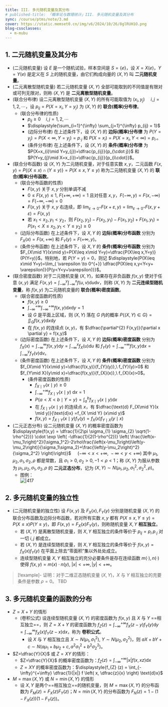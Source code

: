 ```yaml
---
title: III. 多元随机变量及其分布
# published-title: 「概率论与数理统计」III. 多元随机变量及其分布
sync: /course/ptms/note/3.md
cover: https://static.memset0.cn/img/v6/2024/10/26/8glRUH1O.png
blog-cssclasses:
  - m-mubu     
---
```


## 1. 二元随机变量及其分布

- <span class="m-definition">(二元随机变量)</span> 设 $E$ 是一个随机试验，样本空间是 $S = \{e\}$，设 $X = X(e)$，$Y = Y(e)$ 是定义在 $S$ 上的随机变量，由它们构成向量的 $(X,Y)$ 叫 **二元随机变量**。
- <span class="m-definition">(二元离散型随机变量)</span> 若二元随机变量 $(X,Y)$ 全部可能取到的不同值是有限对或可列无限对，则称 $(X,Y)$ 是 **二元离散型随机变量**。
- <span class="m-definition">(联合分布律)</span> 设二元离散型随机变量 $(X,Y)$ 的所有可能取值为 $(x_{i},y_{j})\,\quad i,j=1,2,\cdots$，设 $p_{ij} = P(X=x_{i},Y=y_{j})$ 为 $(X,Y)$ 的 **联合(概率)分布律**。
    - <span class="m-proposition">(联合分布律的性质)</span>
        - $p_{ij} \geq 0\quad i,j=1,2,\cdots$
        - $\displaystyle{\sum_{i=1}^{\infty} \sum_{j=1}^{\infty} p_{ij} = 1}$
        - <span class="m-definition">(边际分布律)</span> 在上述条件下，设 $(X,Y)$ 的 **边际(概率)分布律** 为 $P(Y=y_{j})=P(X<\infty,Y=y_{j})=p_{\cdot j}$ 和 $P(X=x_{i})=P(X=x_{i},Y<\infty) = p_{i\cdot}$。
        - <span class="m-definition">(条件分布律)</span> 在上述条件下，设 $(X,Y)$ 的 **条件(概率)分布律** 为 $P(X=x_{i}\mid Y=y_{j})=\dfrac{p_{ij}}{p_{\cdot j}}$ 和 $P(Y=y_{j}\mid X=x_{i})=\dfrac{p_{ij}}{p_{i\cdot}}$。
- <span class="m-definition">(联合分布函数)</span> 设 $(X,Y)$ 为二元随机变量，对于任意实数 $x,y$，二元函数 $F(x,y)=P\{ (X\leq x) \cap (Y\leq y) \}=P(X\leq x,Y\leq y)$ 称为二元随机变量 $(X,Y)$ 的 **联合(概率)分布函数**。
    - <span class="m-proposition">(联合分布函数的性质)</span>
        - $F(x,y)$ 关于 $x,y$ 分别单调不减
        - $0\leq F(x,y)\leq 1,\ F(+\infty,+\infty)=1$ 且对任意 $x,y$，$F(-\infty,y)=F(x,-\infty)=F(-\infty,-\infty)=0$
        - $F(x,y)$ 关于 $x,y$ 右连续，即 $\displaystyle{\lim_{ \varepsilon \to 0^{+} } F(x+\varepsilon,y) = \lim_{ \varepsilon \to 0^{+} } F(x,y+\varepsilon)=F(x,y)}$
        - 若 $x_{1}<x_{2},y_{1}<y_{2}$，则 $F(x_{2},y_{2})-F(x_{2},y_{1})-F(x_{1},y_{2})+F(x_{1},y_{1})= P(x_{1}<X\leq x_{2},y_{1}<Y\leq y_{2}) \geq 0$
    - <span class="m-definition">(边际分布函数)</span> 在上述条件下，设 $X,Y$ 的 **边际(概率)分布函数** 分别为 $F_{X}(x) = F(x,+\infty)$ 和 $F_{Y}(y) = F(+\infty,y)$。
    - <span class="m-definition">(条件分布函数)</span> 在上述条件下，设 $X,Y$ 的 **条件(概率)分布函数** 分别为 $F_{X\mid Y}(x\mid y)=P(X\leq x\mid Y=y)=\dfrac{P(X\leq x,Y=y)}{P(Y=y)}$。特别地，若 $P(Y=y)=0$，则记 $\displaystyle{P(X\leq x\mid Y=y)=\lim_{ \varepsilon \to 0^{+}} \dfrac{P(X\leq x,y<Y<y+ \varepsilon)}{P(y<Y<y+\varepsilon)}}$。
- <span class="m-definition">(联合密度函数)</span> 对于二元随机变量 $(X,Y)$，如果存在非负函数 $f(x,y)$ 使对于任意 $(x,y)$ 满足 $\displaystyle{F(x,y)=\int_{-\infty}^{y}\int_{-\infty}^{x} f(u,v) \text{d}u\text{d}v}$，则称 $(X,Y)$ 为 **二元连续型随机变量**，称 $f(x,y)$ 为二元随机变量的 **联合(概率)密度函数**。
    - <span class="m-proposition">(联合密度函数的性质)</span>
        - $f(x,y) \geq 0$
        - $\displaystyle{\int_{-\infty}^{+\infty} \int_{-\infty}^{+\infty} f(x,y) \text{d} x \text{d}y = 1}$
        - 设 $G$ 是平面上区域，则 $(X,Y)$ 落在 $G$ 内的概率 $\displaystyle{P\{ (X,Y) \in G \} = \iint_{G} f(x,y) \text{d}x\text{d}y}$
        - 在 $f(x,y)$ 的连续点 $(x,y)$，有 $\dfrac{\partial^{2} F(x,y)}{\partial x \partial y} = f(x,y)$
    - <span class="m-definition">(边际密度函数)</span> 在上述条件下，设 $X,Y$ 的 **边际(概率)密度函数** 分别为 $\displaystyle{f_{X} (x) = \int_{-\infty}^{\infty} f(x,y) \text{d}y=\int_{-\infty}^{x} f_{X} (u) \text{d}u}$ 和 $f_{Y} (y) = \displaystyle{\int_{-\infty}^{+\infty} f(x,y) \text{d} x=\int_{-\infty}^{y} f_{Y} (v)\text{d}v}$。
    - <span class="m-definition">(条件密度函数)</span> 在上述条件下，设 $X,Y$ 的 **条件(概率)密度函数** 分别为 $f_{X\mid Y}(x\mid y)=\dfrac{f(x,y)}{f_{Y}(y)},\ f_{Y}(y)>0$ 和 $f_{Y\mid X}(y\mid x)=\dfrac{f(x,y)}{f_{X}(x)},\ f_{X}(x)>0$。
        - <span class="m-proposition">(条件密度函数的性质)</span>
            - $f_{X\mid Y} (x\mid y)\geq0$
            - $\displaystyle{\int_{-\infty}^{+\infty} f_{X\mid Y} (x \mid y) \text{ d}x = 1}$
            - $P\{a<X<b \mid Y=y\} = \displaystyle{ \int_{a}^{b} f_{X\mid Y} (x\mid y)\text{d}x }$
            - 在 $f_{X \mid Y} (x\mid y)$ 的连续点 $x$，有 $\dfrac{\text{d} F_{X\mid Y}(x \mid y)}{\text{d}x} =f_{X \mid Y} (x\mid y)$
            - $f(x,y) = f_{X\mid Y}(x \mid y) f_{Y} (y) = f_{X}(x) f_{Y\mid X} (y \mid x)$
- <span class="m-definition">(二元正态分布)</span> 设二元随机变量 $(X,Y)$ 的概率密度函数为 $\displaystyle{f(x,y) = \dfrac{1}{2\pi \sigma_{1} \sigma_{2} \sqrt{1-\rho^{2}}} \cdot \exp \left( -\dfrac{1}{2(1-\rho^{2})}  \left( \frac{\left(x-\mu_1\right)^2}{\sigma_1^2}-2\rho\frac{\left(x-\mu_1\right)\left(y-\mu_2\right)}{\sigma_1\sigma_2}+\frac{\left(y-\mu_2\right)^2}{\sigma_2^2} \right)\right)}$ $\quad (-\infty<x<+\infty,\ -\infty<y<+\infty)$ 其中 $\mu_{1},\mu_{2},\sigma_{1},\sigma_{2},\rho$ 都是常数，且 $\sigma_{1}>0,\sigma_{2}>0,-1<\rho<1$；称 $(X,Y)$ 为服从参数为 $\mu_{1},\mu_{2},\sigma_{1},\sigma_{2},\rho$ 的 **二元正态分布**，记为 $(X,Y) \sim N(\mu_{1},\mu_{2},\sigma_{1}^{2},\sigma_{2}^{2},\rho )$。
    - 图例：  
         ![|417](https://static.memset0.cn/img/v6/2024/11/08/mcm22HxU.png)

## 2. 多元随机变量的独立性

- <span class="m-definition">(二元随机变量的独立性)</span> 设 $F(x,y)$ 及 $F_{X}(x),F_{Y}(y)$ 分别是随机变量 $(X,Y)$ 的联合分布函数及边际分布函数，若对所有实数 $x,y$ 都有 $P(X\leq x,Y\leq y)=P(X\leq x)P(Y\leq y)$，即 $F(x,y)=F_{X}(x)F_{Y}(y)$，则称随机变量 $X,Y$ **相互独立**。
    - 若 $(X,Y)$ 是离散型随机变量，则 $X,Y$ 相互独立的条件等价于 $p_{ij}=p_{i\cdot}p_{\cdot j}$ 对一切 $i,j$ 都成立。
    - 若 $(X,Y)$ 是连续型随机变量，则 $X,Y$ 相互独立的条件等价于 $f(x,y)=f_{X}(x)f_{Y}(y)$ 在平面上除去“零面积”集以外处处成立。
    - <span class="m-theorem"></span> 连续型随机变量 $X,Y$ 相互独立的充分必要条件是存在连续函数 $m(\cdot),n(\cdot)$ 使得 $f(x,y)=m(x)\cdot n(y),\ |x|<+\infty,|y|<+\infty$。

> [!example]- 证明：对于二维正态随机变量 $(X,Y)$，$X$ 与 $Y$ 相互独立的充要条件是参数 $\rho=0$。
> TBD

## 3. 多元随机变量的函数的分布

- $Z=X+Y$ 的情形
    - <span class="m-definition">(卷积公式)</span> 设连续型随机变量 $(X,Y)$ 的密度函数为 $f(x,y)$ 且 $X$ 与 $Y$ ==相互独立==，则 $Z=X+Y$ 的密度函数为 $\displaystyle{f_{Z}(z)=\int_{-\infty}^{+\infty} f_{X}(z-y)f_{Y}(y) \text{d}y=\int_{-\infty}^{\infty} f_{X}(x)f_{Y}(z-x)\text{d}x}$，称为 **卷积公式**。
        - <span class="m-corollary"></span> 设 $X$ 与 $Y$ 相互独立且 $X \sim N(\mu_{1},\sigma_{1}^{2}),\ Y\sim N(\mu_{2},\sigma_{2}^{2})$，则 $aX+bY+c\sim N(a\mu_{1}+b\mu_{2}+c,a^{2}\sigma_{1}^{2}+b^{2}\sigma_{2}^{2})$。
- $Z=\dfrac{Y}{X}$ 或 $Z=XY$ 的情形：
    - $Z=\dfrac{Y}{X}$ 的概率密度函数为：$\displaystyle{f_{Z}(z)=\int_{-\infty}^{+\infty} |x| f(x,xz)\text{d}x}$
    - $Z=XY$ 的概率密度函数为：$\displaystyle{f_{Z} (z) = \int_{-\infty}^{+\infty} \dfrac{1}{|x|} f \left( x, \dfrac{z}{x} \right) \text{d}x}$
- $M=\max \{ X,Y \}$ 或 $N=\min \{ X,Y \}$ 的情形
    - 设 $X,Y$ 是两个==相互独立==的随机变量，则 $M=\max \{ X,Y\}$ 的分布函数为 $F_{M}(z) = F_{X}(z)F_{Y}(z)$；$N=\min \{ X,Y \}$ 的分布函数为 $F_{N}(z)=1-(1-F_{X}(z))(1-F_{Y}(z))$。
